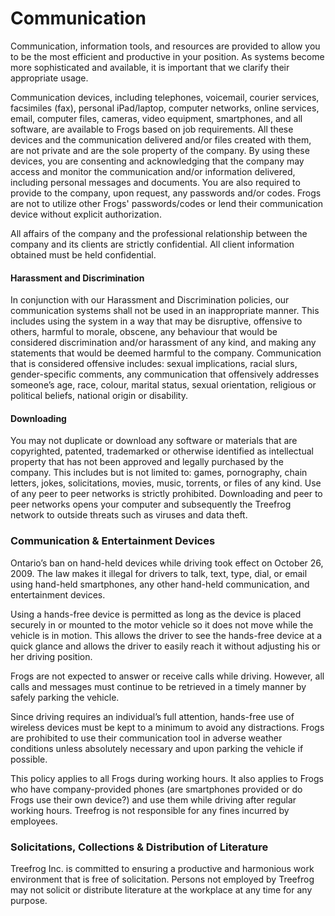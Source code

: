# Communication

Communication, information tools, and resources are provided to allow you to be the most efficient and productive in your position. As systems become more sophisticated and available, it is important that we clarify their appropriate usage.

Communication devices, including telephones, voicemail, courier services, facsimiles (fax), personal iPad/laptop, computer networks, online services, email, computer files, cameras, video equipment, smartphones, and all software, are available to Frogs based on job requirements. All these devices and the communication delivered and/or files created with them, are not private and are the sole property of the company. By using these devices, you are consenting and acknowledging that the company may access and monitor the communication and/or information delivered, including personal messages and documents. You are also required to provide to the company, upon request, any passwords and/or codes. Frogs are not to utilize other Frogs' passwords/codes or lend their communication device without explicit authorization.

All affairs of the company and the professional relationship between the company and its clients are strictly confidential. All client information obtained must be held confidential.

#### Harassment and Discrimination

In conjunction with our Harassment and Discrimination policies, our communication systems shall not be used in an inappropriate manner. This includes using the system in a way that may be disruptive, offensive to others, harmful to morale, obscene, any behaviour that would be considered discrimination and/or harassment of any kind, and making any statements that would be deemed harmful to the company. Communication that is considered offensive includes: sexual implications, racial slurs, gender-specific comments, any communication that offensively addresses someone’s age, race, colour, marital status, sexual orientation, religious or political beliefs, national origin or disability.

#### Downloading

You may not duplicate or download any software or materials that are copyrighted, patented, trademarked or otherwise identified as intellectual property that has not been approved and legally purchased by the company. This includes but is not limited to: games, pornography, chain letters, jokes, solicitations, movies, music, torrents, or files of any kind. Use of any peer to peer networks is strictly prohibited. Downloading and peer to peer networks opens your computer and subsequently the Treefrog network to outside threats such as viruses and data theft.

### Communication & Entertainment Devices

Ontario’s ban on hand-held devices while driving took effect on October 26, 2009. The law makes it illegal for drivers to talk, text, type, dial, or email using hand-held smartphones, any other hand-held communication, and entertainment devices.

Using a hands-free device is permitted as long as the device is placed securely in or mounted to the motor vehicle so it does not move while the vehicle is in motion. This allows the driver to see the hands-free device at a quick glance and allows the driver to easily reach it without adjusting his or her driving position.

Frogs are not expected to answer or receive calls while driving. However, all calls and messages must continue to be retrieved in a timely manner by safely parking the vehicle.

Since driving requires an individual’s full attention, hands-free use of wireless devices must be kept to a minimum to avoid any distractions. Frogs are prohibited to use their communication tool in adverse weather conditions unless absolutely necessary and upon parking the vehicle if possible.

This policy applies to all Frogs during working hours. It also applies to Frogs who have company-provided phones (are smartphones provided or do Frogs use their own device?) and use them while driving after regular working hours. Treefrog is not responsible for any fines incurred by employees.

### Solicitations, Collections & Distribution of Literature

Treefrog Inc. is committed to ensuring a productive and harmonious work environment that is free of solicitation. Persons not employed by Treefrog may not solicit or distribute literature at the workplace at any time for any purpose.
